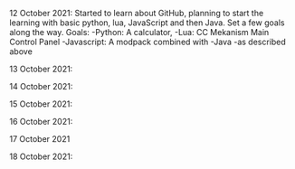 

12 October 2021: Started to learn about GitHub, planning to start the learning with basic python, lua, JavaScript and then Java. Set a few goals along the way. 
   Goals: 
          -Python: A calculator,
          -Lua: CC Mekanism Main Control Panel
          -Javascript: A modpack combined with -Java
          -as described above
        
       
13 October 2021: 


14 October 2021:


15 October 2021:
       

16 October 2021:


17 October 2021


18 October 2021:
